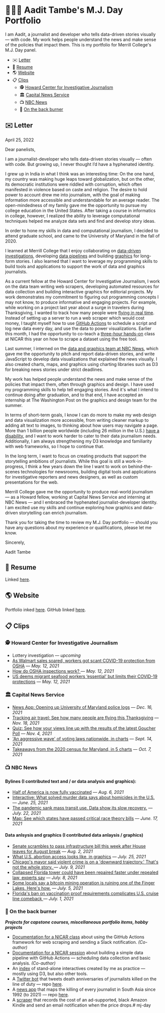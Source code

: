 # 👨🏽‍💻 Aadit Tambe's M.J. Day Portfolio

I am Aadit, a journalist and developer who tells data-driven stories visually &mdash; with code. My work helps people understand the news and make sense of the policies that impact them. This is my portfolio for Merrill College's M.J. Day panel.


- ✉️ [Letter](#-letter)
- 📝 [Resume](#-resume)
- 🌎 [Website](#-website)
- 📋 [Clips](#-clips)
    - 🕵️ [Howard Center for Investigative Journalism](#-howard-center-for-investigative-journalism)
    - 🏛 [Capital News Service](#-capital-news-service)
    - 📺 [NBC News](#-nbc-news)
    - 🍲 [On the back burner](#-on-the-back-burner)

## ✉️ Letter

April 25, 2022

Dear panelists,

I am a journalist-developer who tells data-driven stories visually — often with code. But growing up, I never thought I’d have a hyphenated identity. 

I grew up in India in what I think was an interesting time: On the one hand, my country was making huge leaps toward globalization, but on the other, its democratic institutions were riddled with corruption, which often manifested in violence based on caste and religion. The desire to hold power to account drew me into journalism, with the goal of making information more accessible and understandable for an average reader. The open-mindedness of my family gave me the opportunity to pursue my college education in the United States. After taking a course in informatics in college, however, I realized the ability to leverage computational techniques helped me analyze data sets and find and develop story ideas. 

In order to hone my skills in data and computational journalism, I decided to attend graduate school, and came to the University of Maryland in the fall of 2020.

I learned at Merrill College that I enjoy collaborating on [data-driven investigations](https://cnsmaryland.org/essential-and-exposed/), developing [data pipelines](https://actions-pipeline.readthedocs.io/en/latest/) and building [graphics](https://aadittambe.com/#work) for long-form stories. I also learned that I want to leverage my programming skills to build tools and applications to support the work of data and graphics journalists. 

As a current fellow at the Howard Center for Investigative Journalism, I work on the data team writing web scrapers, developing automated resources for data collection and building interactive graphics for editorial projects. My work demonstrates my commitment to figuring out programming concepts I may not know, to produce informative and engaging projects. For example, while working on a project last year about a surge in travelers during Thanksgiving, I wanted to track how many people were [flying in real time](https://cnsmaryland.org/2021/11/18/tracking-air-travel-see-how-many-people-are-flying-this-thanksgiving/). Instead of setting up a server to run a web scraper which would cost money, I taught myself how to use [GitHub Actions](https://github.com/aadittambe/thanksgiving-travel) to schedule a script and log new data every day, and use the data to power visualizations. Earlier this month, I had the opportunity to co-teach a [three-hour hands-on](https://palewi.re/docs/first-github-scraper/) class at NICAR this year on how to scrape a dataset using the free tool. 

Last summer, I interned on the [data and graphics team at NBC News](https://www.nbcnews.com/datagraphics), which gave me the opportunity to pitch and report data-driven stories, and write JavaScript to develop data visualizations that explained the news visually. I also created charts, maps, and graphics using charting libraries such as D3 for breaking news stories under strict deadlines.

My work has helped people understand the news and make sense of the policies that impact them, often through graphics and design. I have used my programming skills to help tell engaging stories. And it's what I intend to continue doing after graduation, and to that end, I have accepted an internship at The Washington Post on the graphics and design team for the summer. 

In terms of short-term goals, I know I can do more to make my web design and data visualization more accessible, from writing cleaner markup to adding alt text to images, to thinking about how users may navigate a page. More than 1 billion people worldwide (including 26 million in the U.S.) [have a disability](https://www.who.int/news-room/fact-sheets/detail/disability-and-health), and I want to work harder to cater to their data journalism needs. Additionally, I am always strengthening my D3 knowledge and familiarity with web frameworks, so I hope to continue that.

In the long term, I want to focus on creating products that support the storytelling ambitions of journalists. While this goal is still a work-in-progress, I think a few years down the line I want to work on behind-the-scenes technologies for newsrooms, building digital tools and applications for investigative reporters and news designers, as well as custom presentations for the web. 

Merrill College gave me the opportunity to produce real-world journalism — as a Howard fellow, working at Capital News Service and interning at NBC News — and I embraced the hyphenated journalist-developer identity. I am excited use my skills and continue exploring how graphics and data-driven storytelling can enrich journalism. 

Thank you for taking the time to review my M.J. Day portfolio — should you have any questions about my experience or qualifications, please let me know.

Sincerely,

Aadit Tambe

## 📝 Resume
Linked [here](https://aadittambe.com/docs/AaditTambe_Resume.pdf).

## 🌎 Website
Portfolio inked [here](https://aadittambe.com/). GitHub linked [here](https://github.com/aadittambe).

## 📋 Clips
### 🕵️ Howard Center for Investigative Journalism
- Lottery investigation — *upcoming*
- [As Walmart sales soared, workers got scant COVID-19 protection from OSHA](https://cnsmaryland.org/2021/05/12/as-walmart-sales-soared-workers-got-scant-covid-19-protection-from-osha/) — *May. 12, 2021*
- [How do OSHA inspections work?
](https://www.youtube.com/watch?v=HUzIJZN_118) — *May. 12, 2021*
- [US deems migrant seafood workers ‘essential’ but limits their COVID-19 protections](https://cnsmaryland.org/2021/05/12/us-deems-migrant-seafood-workers-essential-but-limits-their-covid-19-protections/) — *May. 12, 2021*

### 🏛 Capital News Service
- [News App: Opening up University of Maryland police logs](https://cnsmaryland.org/interactives/fall2021/umd-crime/index.html) — *Dec. 16, 2021*
- [Tracking air travel: See how many people are flying this Thanksgiving](https://cnsmaryland.org/2021/11/18/tracking-air-travel-see-how-many-people-are-flying-this-thanksgiving) — *Nov. 18, 2021*
- [Quiz: See how your views line up with the results of the latest Goucher Poll](https://cnsmaryland.org/interactives/fall2021/goucher-poll/index.html) — *Nov. 4, 2021*
- ['An aggressive wave' of voting laws nationwide, in charts](https://cnsmaryland.org/2021/09/14/an-aggressive-wave-of-voting-laws-nationwide-in-charts/) — *Sept. 14, 2021*
- [Takeaways from the 2020 census for Maryland, in 5 charts](https://cnsmaryland.org/2021/10/07/takeaways-from-the-2020-census-for-maryland-in-5-charts/) — *Oct. 7, 2021*

### 📺 NBC News
#### Bylines (I contributed text and / or data analysis and graphics): 
- [Half of America is now fully vaccinated](https://www.nbcnews.com/news/us-news/half-america-now-fully-vaccinated-n1275798) — *Aug. 6, 2021*
- [Interactive: What solved murder data says about homicides in the U.S.
](https://www.nbcnews.com/news/us-news/track-solved-murder-rates-united-states-n1271928) — *June. 25, 2021*
- [The pandemic sank mass transit use. Data show its slow recovery.](https://www.nbcnews.com/news/us-news/pandemic-sunk-mass-transit-use-data-shows-its-slow-recovery-n1274784#embed-20210715-national-ridership) — *July. 22, 2021*
- [Map: See which states have passed critical race theory bills](https://www.nbcnews.com/news/nbcblk/map-see-which-states-have-passed-critical-race-theory-bills-n1271215) — *June. 17, 2021*

#### Data anlsysis and graphics (I contributed data anlaysis / graphics)
- [Senate scrambles to pass infrastructure bill this week after House leaves for August break](https://www.nbcnews.com/politics/congress/senate-scrambles-pass-infrastructure-bill-week-after-house-leaves-august-n1275642) — *Aug. 2, 2021*
- [What U.S. abortion access looks like, in graphics](https://www.nbcnews.com/news/us-news/what-u-s-abortion-access-looks-graphics-n1274859#embed-20210616-abortion-legislation-map) — *July. 25, 2021*
- [Chicago's mayor said violent crime is on a 'downward trajectory.' That's not the whole story.
](https://www.nbcnews.com/news/us-news/chicago-violent-crime-data-2021-n1273592#embed-20210708-violent-crime) — *July. 9, 2021*
- [Collapsed Florida tower could have been repaired faster under repealed law, experts say](https://www.nbcnews.com/news/us-news/collapsed-florida-tower-could-have-been-repaired-faster-under-repealed-n1273310) — *July. 8, 2021*
- [Some locals say a bitcoin mining operation is ruining one of the Finger Lakes. Here's how.](https://www.nbcnews.com/science/environment/some-locals-say-bitcoin-mining-operation-ruining-one-finger-lakes-n1272938) — *July. 5, 2021*
- [Florida's ban on vaccination proof requirements complicates U.S. cruise line comeback
](https://www.nbcnews.com/news/us-news/florida-s-ban-vaccination-proof-requirements-complicates-u-s-cruise-n1272161) — *July. 1, 2021*

### 🍲 On the back burner
***Projects for capstone courses, miscellaneous portfolio items, hobby projects***
- [Documentation for a NICAR class](https://palewi.re/docs/first-github-scraper/) about using the GitHub Actions framework for web scraping and sending a Slack notification. *(Co-author)*
- [Documentation for a NICAR session](https://actions-pipeline.readthedocs.io/) about building a simple data pipeline with GitHub Actions — scheduling data collection and basic analysis. *(Co-author)*
- An [index](https://github.com/aadittambe/interactives) of stand-alone interactives created by me as practice — mostly using D3, but also other tools.
- A [Twitter bot](https://twitter.com/press_attacked) that tweets death anniversaries of journalists killed on the line of duty — repo [here](https://github.com/aadittambe/journalists-attacked/blob/main/bot.py).
- A [news app](https://aadittambe.github.io/south-asia-journalists/build/index.html) that maps the killing of every journalist in South Asia since 1992 (to 2021) — repo [here](https://github.com/aadittambe/south-asia-journalists).
- A [scraper](https://github.com/aadittambe/kindle-cost-scraper) that records the cost of an ad-supported, black Amazon Kindle and send an email notification when the price drops.# mj-day
